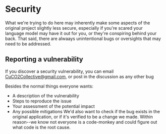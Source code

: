 # Security

What we're trying to do here may inherently make some aspects of the original project slightly less secure, especially if you're scared your language model may have it out for you, or they're conspiring behind your back.
That said, there are alwaays unintentional bugs or oversights that may need to be addressed.

## Reporting a vulnerability

If you discover a security vulnerability, you can email CuCO2Collective@gmail.com, or post in the discussion as any other bug

Besides the normal things everyone wants:
- A description of the vulnerability
- Steps to reproduce the issue
- Your assessment of the potential impact
- Any possible mitigations
We'd also want to check if the bug exists in the original application, or if it's verified to be a change we made. Within reason--we know not everyone is a code-monkey and could figure out what code is the root cause.

